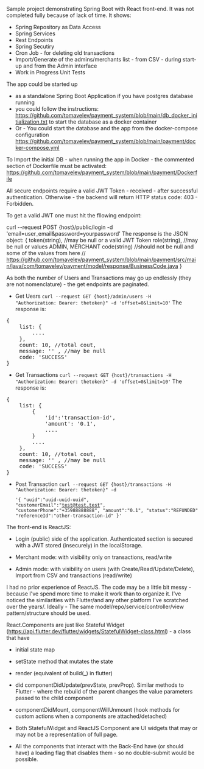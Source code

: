 Sample project demonstrating Spring Boot with React front-end. It was not completed fully because of lack of time.
It shows:

* Spring Repository as Data Access
* Spring Services
* Rest Endpoints
* Spring Secutiry
* Cron Job - for deleting old transactions
* Import/Generate of the admins/merchants list - from CSV - during start-up and from the Admin interface
* Work in Progress Unit Tests


The app could be started up
* as a standalone Spring Boot Application if you have postgres database running
* you could follow the instructions: https://github.com/tomavelev/payment_system/blob/main/db_docker_initialization.txt to start the database as a docker container 
* Or - You could start the database and the app from the docker-compose configuration https://github.com/tomavelev/payment_system/blob/main/payment/docker-compose.yml

To Import the initial DB - when running the app in Docker - the commented section of Dockerfile must be activated: 
https://github.com/tomavelev/payment_system/blob/main/payment/Dockerfile

All secure endpoints require a valid JWT Token - received - after successful authentication. Otherwise - the backend will return HTTP status code: 403 - Forbidden.

To get a valid JWT one must hit the fllowing endpoint:

curl --request POST {host}/public/login -d 'email=user_email&password=yourpassword'
The response is the JSON object:
{
    token(string), //may be null or a valid JWT Token
    role(string), //may be null or values ADMIN, MERCHANT
    code(string) //should not be null and some of the values from here 
    // https://github.com/tomavelev/payment_system/blob/main/payment/src/main/java/com/tomavelev/payment/model/response/BusinessCode.java
}


As both the number of Users and Transactions may go up endlessly (they are not nomenclature) - the get endpoints are paginated.
- Get Uesrs
<code>curl --request GET {host}/admin/users -H "Authorization: Bearer: thetoken}" -d 'offset=0&limit=10'</code>
The response is: 
<pre>
{
    list: {
        ....
    },
    count: 10, //total cout,
    message: '' , //may be null
    code: 'SUCCESS'
}
</pre>
- Get Transactions
<code>curl --request GET {host}/transactions -H "Authorization: Bearer: thetoken}" -d 'offset=0&limit=10'</code>
The response is: 
<pre>{
    list: {
        {
            'id':'transaction-id', 
            'amount': '0.1',
            ....
        }
        ....
    },
    count: 10, //total cout,
    message: '' , //may be null
    code: 'SUCCESS'
}</pre>

- Post Transaction
<code>curl --request GET {host}/transactions -H "Authorization: Bearer: thetoken}" -d <pre>'{
    "uuid":"uuid-uuid-uuid",
    "customerEmail":"test@test.test",
    "customerPhone":"+35988888888",
    "amount":"0.1",
    "status":"REFUNDED",
    "referenceId":"other-transaction-id"
  }'</pre></code>

The front-end is ReactJS: 

* Login (public) side of the application.
Authenticated section is secured with a JWT stored (insecurely) in the localStorage.

* Merchant mode: with visibility only on transactions, read/write
* Admin mode: with visibility on users (with Create/Read/Update/Delete), Import from CSV and transactions (read/write)

I had no prior experience of ReactJS. The code may be a little bit messy - because I've spend more time to make it work than to organize it. I've noticed the similarities with Flutter/and any other platform I've scratched over the years/.
Ideally - The same model/repo/service/controller/view pattern/structure should be used.

React.Components are just like Stateful Widget (https://api.flutter.dev/flutter/widgets/StatefulWidget-class.html) - a class that have
* initial state map
* setState method that mutates the state 
* render (equivalent of build(_) in flutter)
* did componentDidUpdate(prevState, prevProp). Similar methods to Flutter - where the rebuild of the parent changes the value parameters passed to the child component
* componentDidMount, componentWillUnmount (hook methods for custom actions when a components are attached/detached)

* Both StatefulWidget and ReactJS Component are UI widgets that may or may not be a representation of full page. 
* All the components that interact with the Back-End have (or should have) a loading flag that disables them - so no double-submit would be possible.  

